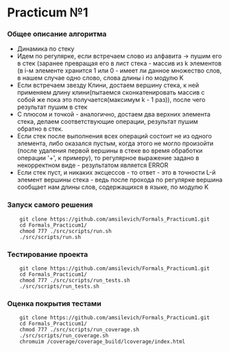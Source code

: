 
# Practicum №1 

### Общее описание алгоритма

- Динамика по стеку
- Идем по регулярке, если встречаем слово из алфавита -> пушим его в стек (заранее превращая его в лист стека - массив из k элементов (в i-м элементе хранится 1 или 0 - имеет ли данное множество слов, в нашем случае одно слово, слова длины i по модулю K
- Если встречаем звезду Клини, достаем вершину стека, к ней применяем длину клини(пытаемся сконкатенировать массив с собой же пока это получается(максимум k - 1 раз)), после чего результат пушим в стек
- С плюсом и точкой - аналогично, достаем два верхних элемента стека,  делаем соответствующие операции, результат пушим обратно в стек.
- Если стек после выполнения всех операций состоит не из одного элемента, либо оказался пустым, когда этого не могло произойти (после удаления первой вершины в стеке во время обработки операции '+', к примеру), то регулярное выражение задано в некорректном виде - результатом является  ERROR
- Если стек пуст, и никаких эксцессов - то ответ - это в точности L-й элемент вершины стека - ведь после прохода по регулярке вершина сообщает нам длины слов, содержащихся в языке, по модулю  K


### Запуск самого решения
		git clone https://github.com/amsilevich/Formals_Practicum1.git
		cd Formals_Practicum1/
		chmod 777 ./src/scripts/run.sh
		./src/scripts/run.sh

### Тестирование проекта
		git clone https://github.com/amsilevich/Formals_Practicum1.git
		cd Formals_Practicum1/
		chmod 777 ./src/scripts/run_tests.sh
		./src/scripts/run_tests.sh

### Оценка покрытия тестами
		git clone https://github.com/amsilevich/Formals_Practicum1.git
		cd Formals_Practicum1/
		chmod 777 ./src/scripts/run_coverage.sh
		./src/scripts/run_coverage.sh
		chromuim /coverage/coverage_build/lcoverage/index.html
